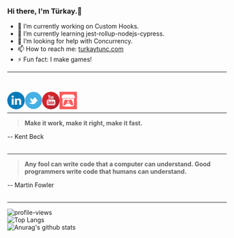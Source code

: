 ### Hi there, I'm Türkay.👋

- 🔭 I’m currently working on Custom Hooks.
- 🌱 I’m currently learning jest-rollup-nodejs-cypress.
- 🤔 I’m looking for help with Concurrency.
- 📫 How to reach me: [turkaytunc.com](https://www.turkaytunc.com/)
- ⚡ Fun fact: I make games!

<hr/>
<br/>

[<img align="left" alt="linkedin" width="40px" src="https://github.com/turkaytunc/turkaytunc/blob/master/static-files/linkedin.png" target="_blank" />][linkedin]
[<img align="left" alt="twitter" width="40px" src="https://github.com/turkaytunc/turkaytunc/blob/master/static-files/twitterlogo.jpg" target="_blank" />][twitter]
[<img align="left" alt="youtube" width="40px" src="https://github.com/turkaytunc/turkaytunc/blob/master/static-files/youtube.png" target = "_blank"/>][youtube]
[<img align="left" alt="itch.io" width="40px" src="https://github.com/turkaytunc/turkaytunc/blob/master/static-files/itchiologo.png" target="\_blank" />][itch.io]

<br/>
<br/>

[twitter]: https://twitter.com/filthycoder
[linkedin]: https://www.linkedin.com/in/turkaytunc/
[itch.io]: https://turkaytunc.itch.io/
[youtube]: https://www.youtube.com/channel/UChkxm4Q14X0NdGFvZOm1hMQ  

---  

> **Make it work, make it right, make it fast.**  

-- Kent Beck  
<br/>
<hr/>

> **Any fool can write code that a computer can understand. Good programmers write code that humans can understand.**  

-- Martin Fowler  
<br/>
<hr/>

![profile-views](https://komarev.com/ghpvc/?username=turkaytunc&color=green)  
![Top Langs](https://github-readme-stats.vercel.app/api/top-langs/?username=turkaytunc&theme=dark&layout=compact&hide=glsl&langs_count=10)  
![Anurag's github stats](https://github-readme-stats.vercel.app/api?username=turkaytunc&count_private=true&show_icons=true&theme=dark)  
